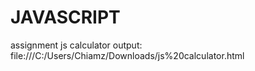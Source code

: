 # JAVASCRIPT
assignment
js calculator output: file:///C:/Users/Chiamz/Downloads/js%20calculator.html
